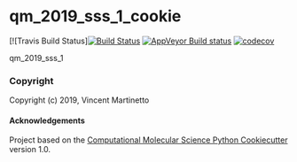 qm_2019_sss_1_cookie
==============================
[//]: # (Badges)
[![Travis Build Status][![Build Status](https://travis-ci.org/RonitS95/qm_2019_sss_1.svg?branch=master)](https://travis-ci.org/RonitS95/qm_2019_sss_1)
[![AppVeyor Build status](https://ci.appveyor.com/api/projects/status/REPLACE_WITH_APPVEYOR_LINK/branch/master?svg=true)](https://ci.appveyor.com/project/REPLACE_WITH_OWNER_ACCOUNT/qm_2019_sss_1_cookie/branch/master)
[![codecov](https://codecov.io/gh/REPLACE_WITH_OWNER_ACCOUNT/qm_2019_sss_1_cookie/branch/master/graph/badge.svg)](https://codecov.io/gh/REPLACE_WITH_OWNER_ACCOUNT/qm_2019_sss_1_cookie/branch/master)

qm_2019_sss_1

### Copyright

Copyright (c) 2019, Vincent Martinetto


#### Acknowledgements
 
Project based on the 
[Computational Molecular Science Python Cookiecutter](https://github.com/molssi/cookiecutter-cms) version 1.0.
